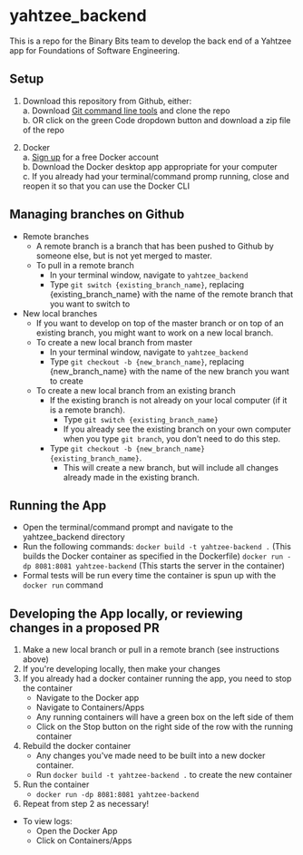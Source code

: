 # yahtzee_backend
This is a repo for the Binary Bits team to develop the back end of a Yahtzee app for Foundations of Software Engineering.

## Setup
1. Download this repository from Github, either:  
    a. Download [Git command line tools](https://git-scm.com/book/en/v2/Getting-Started-Installing-Git) and clone the repo  
    b. OR click on the green Code dropdown button and download a zip file of the repo  

2. Docker  
    a. [Sign up](https://hub.docker.com/signup) for a free Docker account  
    b. Download the Docker desktop app appropriate for your computer    
    c. If you already had your terminal/command promp running, close and reopen it so that you can use the Docker CLI    

## Managing branches on Github

* Remote branches
    * A remote branch is a branch that has been pushed to Github by someone else, but is not yet merged to master.
    * To pull in a remote branch
        * In your terminal window, navigate to `yahtzee_backend`
        * Type `git switch {existing_branch_name}`, replacing {existing_branch_name} with the name of the remote branch that you want to switch to
* New local branches
    * If you want to develop on top of the master branch or on top of an existing branch, you might want to work on a new local branch.
    * To create a new local branch from master
        * In your terminal window, navigate to `yahtzee_backend`
        * Type `git checkout -b {new_branch_name}`, replacing {new_branch_name} with the name of the new branch you want to create
    * To create a new local branch from an existing branch
        * If the existing branch is not already on your local computer (if it is a remote branch).
            * Type `git switch {existing_branch_name}`
            * If you already see the existing branch on your own computer when you type `git branch`, you don't need to do this step. 
        * Type `git checkout -b {new_branch_name} {existing_branch_name}`. 
            * This will create a new branch, but will include all changes already made in the existing branch.

## Running the App
* Open the terminal/command prompt and navigate to the yahtzee_backend directory
* Run the following commands:
    `docker build -t yahtzee-backend .`  (This builds the Docker container as specified in the Dockerfile)
    `docker run -dp 8081:8081 yahtzee-backend`  (This starts the server in the container)
* Formal tests will be run every time the container is spun up with the `docker run` command

## Developing the App locally, or reviewing changes in a proposed PR
1) Make a new local branch or pull in a remote branch (see instructions above)
2) If you're developing locally, then make your changes
3) If you already had a docker container running the app, you need to stop the container
    * Navigate to the Docker app
    * Navigate to Containers/Apps
    * Any running containers will have a green box on the left side of them
    * Click on the Stop button on the right side of the row with the running container
4) Rebuild the docker container
    * Any changes you've made need to be built into a new docker container.
    * Run `docker build -t yahtzee-backend .` to create the new container
5) Run the container
    * `docker run -dp 8081:8081 yahtzee-backend`
6) Repeat from step 2 as necessary!

* To view logs:
    * Open the Docker App
    * Click on Containers/Apps

